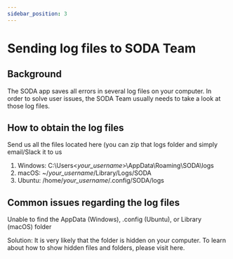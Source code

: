 ```yaml
---
sidebar_position: 3
---
```


# Sending log files to SODA Team

## Background

The SODA app saves all errors in several log files on your computer. In order to solve user issues, the SODA Team usually needs to take a look at those log files.

## How to obtain the log files

Send us all the files located here (you can zip that logs folder and simply email/Slack it to us

1. Windows: C:\Users\<_your_username_>\AppData\Roaming\SODA\logs
2. macOS: ~/_your_username_/Library/Logs/SODA
3. Ubuntu: /home/_your_username_/.config/SODA/logs

## Common issues regarding the log files

Unable to find the AppData (Windows), .config (Ubuntu), or Library (macOS) folder

Solution: It is very likely that the folder is hidden on your computer. To learn about how to show hidden files and folders, please visit here.
